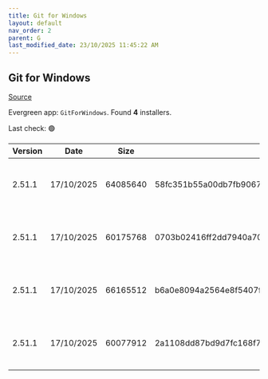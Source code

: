 ```yaml
---
title: Git for Windows
layout: default
nav_order: 2
parent: G
last_modified_date: 23/10/2025 11:45:22 AM
---
```


## Git for Windows

[Source](https://gitforwindows.org/)

Evergreen app: `GitForWindows`. Found **4** installers.

Last check: 🟢

| Version | Date       | Size     | Sha256                                                           | Architecture | InstallerType | Type | URI                                                                                                                                                                                                                        |
| ------- | ---------- | -------- | ---------------------------------------------------------------- | ------------ | ------------- | ---- | -------------------------------------------------------------------------------------------------------------------------------------------------------------------------------------------------------------------------- |
| 2.51.1  | 17/10/2025 | 64085640 | 58fc351b55a00db7fb9067d1959ba821a2cad0a46a4d35caf6726bdb36950cd4 | ARM64        | Default       | exe  | [https://github.com/git-for-windows/git/releases/download/v2.51.1.windows.1/Git-2.51.1-arm64.exe](https://github.com/git-for-windows/git/releases/download/v2.51.1.windows.1/Git-2.51.1-arm64.exe)                         |
| 2.51.1  | 17/10/2025 | 60175768 | 0703b02416ff2dd7940a705fc078d04ebc7093889ecc798be4029ee9c5341e70 | ARM64        | Portable      | exe  | [https://github.com/git-for-windows/git/releases/download/v2.51.1.windows.1/PortableGit-2.51.1-arm64.7z.exe](https://github.com/git-for-windows/git/releases/download/v2.51.1.windows.1/PortableGit-2.51.1-arm64.7z.exe)   |
| 2.51.1  | 17/10/2025 | 66165512 | b6a0e8094a2564e8f5407f18c1b47f057fe3dd10748c11e5f86478d8cbbf6acd | x64          | Default       | exe  | [https://github.com/git-for-windows/git/releases/download/v2.51.1.windows.1/Git-2.51.1-64-bit.exe](https://github.com/git-for-windows/git/releases/download/v2.51.1.windows.1/Git-2.51.1-64-bit.exe)                       |
| 2.51.1  | 17/10/2025 | 60077912 | 2a1108dd87bd9d7fc168f76f0f2d7b77a44ca49f42c7a3a081b9fcbbbb75473b | x64          | Portable      | exe  | [https://github.com/git-for-windows/git/releases/download/v2.51.1.windows.1/PortableGit-2.51.1-64-bit.7z.exe](https://github.com/git-for-windows/git/releases/download/v2.51.1.windows.1/PortableGit-2.51.1-64-bit.7z.exe) |
